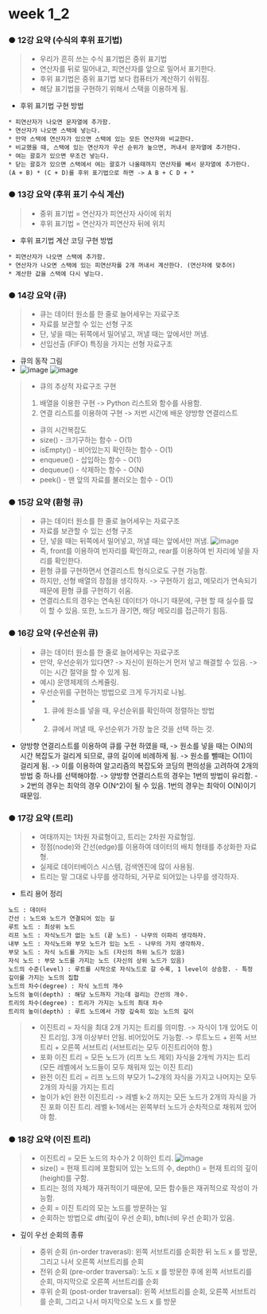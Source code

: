# week 1_2

### ● 12강 요약 (수식의 후위 표기법)
> * 우리가 흔히 쓰는 수식 표기법은 중위 표기법
> * 연산자를 뒤로 밀어내고, 피연산자를 앞으로 밀어서 표기한다.
> * 후위 표기법은 중위 표기법 보다 컴퓨터가 계산하기 쉬워짐.
> * 해당 표기법을 구현하기 위해서 스택을 이용하게 됨.
* 후위 표기법 구현 방법
```
* 피연산자가 나오면 문자열에 추가함.
* 연산자가 나오면 스택에 넣는다.
* 만약 스택에 연산자가 있으면 스택에 있는 모든 연산자와 비교한다.
* 비교했을 때, 스택에 있는 연산자가 우선 순위가 높으면, 꺼내서 문자열에 추가한다.
* 여는 괄호가 있으면 무조건 넣는다.
* 닫는 괄호가 있으면 스택에서 여는 괄호가 나올때까지 연산자를 빼서 문자열에 추가한다.
(A + B) * (C + D)를 후위 표기법으로 하면 -> A B + C D + *
```
### ● 13강 요약 (후위 표기 수식 계산)
> * 중위 표기법 = 연산자가 피연산자 사이에 위치
> * 후위 표기법 = 연산자가 피연산자 뒤에 위치
* 후위 표기법 계산 코딩 구현 방법
```
* 피연산자가 나오면 스택에 추가함.
* 연산자가 나오면 스택에 있는 피연산자를 2개 꺼내서 계산한다. (연산자에 맞추어)
* 계산한 값을 스택에 다시 넣는다.
```
### ● 14강 요약 (큐)
> * 큐는 데이터 원소를 한 줄로 늘어세우는 자료구조
> * 자료를 보관할 수 있는 선형 구조
> * 단, 넣을 때는 뒤쪽에서 밀어넣고, 꺼낼 때는 앞에서만 꺼냄.
> * 선입선출 (FIFO) 특징을 가지는 선형 자료구조
* 큐의 동작 그림
* ![image](https://user-images.githubusercontent.com/55529455/154265211-95ec3aef-f023-4e79-a4d7-35e6a910edb3.png) ![image](https://user-images.githubusercontent.com/55529455/154265270-55946252-fb53-4de4-a036-8135888638b7.png)
> * 큐의 추상적 자료구조 구현
> 1. 배열을 이용한 구현 -> Python 리스트와 함수를 사용함.
> 2. 연결 리스트를 이용하여 구현 -> 저번 시간에 배운 양방향 연결리스트
> * 큐의 시간복잡도
> * size() - 크기구하는 함수 - O(1)
> * isEmpty() - 비어있는지 확인하는 함수 - O(1)
> * enqueue() - 삽입하는 함수 - O(1)
> * dequeue() - 삭제하는 함수 - O(N)
> * peek() - 맨 앞의 자료를 불러오는 함수 - O(1)

### ● 15강 요약 (환형 큐)
> * 큐는 데이터 원소를 한 줄로 늘어세우는 자료구조
> * 자료를 보관할 수 있는 선형 구조
> * 단, 넣을 때는 뒤쪽에서 밀어넣고, 꺼낼 때는 앞에서만 꺼냄.
![image](https://user-images.githubusercontent.com/55529455/154473156-51d3b375-94b7-4d04-b471-e5e3ed55a374.png)
> * 즉, front를 이용하여 빈자리를 확인하고, rear를 이용하여 빈 자리에 넣을 자리를 확인한다.
> * 환형 큐를 구현하면서 연결리스트 형식으로도 구현 가능함.
> * 하지만, 선형 배열의 장점을 생각하자. -> 구현하기 쉽고, 메모리가 연속되기 때문에 환형 큐를 구현하기 쉬움.
> * 연결리스트의 경우는 연속된 데이터가 아니기 때문에, 구현 할 때 실수를 많이 할 수 있음. 또한, 노드가 끊기면, 해당 메모리를 접근하기 힘듬.

### ● 16강 요약 (우선순위 큐)
> * 큐는 데이터 원소를 한 줄로 늘어세우는 자료구조
> * 만약, 우선순위가 있다면? -> 자신이 원하는거 먼저 넣고 해결할 수 있음. -> 이는 시간 절약을 할 수 있게 됨.
> * 예시) 운영체제의 스케쥴링.
> * 우선순위를 구현하는 방법으로 크게 두가지로 나뉨.
> * 1. 큐에 원소를 넣을 때, 우선순위를 확인하여 정렬하는 방법
> * 2. 큐에서 꺼낼 때, 우선순위가 가장 높은 것을 선택 하는 것.
* 양방향 연결리스트를 이용하여 큐를 구현 하였을 때,
-> 원소를 넣을 때는 O(N)의 시간 복잡도가 걸리게 되므로, 큐의 길이에 비례하게 됨.
-> 원소를 뺄때는 O(1)이 걸리게 됨.
-> 이를 이용하여 알고리즘의 복잡도와 코딩의 편의성을 고려하여 2개의 방법 중 하나를 선택해야함.
-> 양방향 연결리스트의 경우는 1번의 방법이 유리함. -> 2번의 경우는 최악의 경우 O(N^2)이 될 수 있음. 1번의 경우는 최악이 O(N)이기 때문임.

### ● 17강 요약 (트리)
> * 여태까지는 1차원 자료형이고, 트리는 2차원 자료형임.
> * 정점(node)와 간선(edge)를 이용하여 데이터의 배치 형태를 추상화한 자료형.
> * 실제로 데이터베이스 시스템, 검색엔진에 많이 사용됨.
> * 트리는 말 그대로 나무를 생각하되, 거꾸로 되어있는 나무를 생각하자.
* 트리 용어 정리
```
노드 : 데이터
간선 : 노드와 노드가 연결되어 있는 길
루트 노드 : 최상위 노드
리프 노드 : 자식노드가 없는 노드 (끝 노드) - 나무의 이파리 생각하자.
내부 노드 : 자식노드와 부모 노드가 있는 노드 - 나무의 가지 생각하자.
부모 노드 : 자식 노드를 가지는 노드 (자신의 하위 노드가 있음)
자식 노드 : 부모 노드를 가지는 노드 (자신의 상위 노드가 있음)
노드의 수준(level) : 루트를 시작으로 자식노드로 갈 수록, 1 level이 상승함. - 특정 깊이를 가지는 노드의 집합
노드의 차수(degree) : 자식 노드의 개수
노드의 높이(depth) : 해당 노드까지 가는데 걸리는 간선의 개수.
트리의 차수(degree) : 트리가 가지는 노드의 최대 차수
트리의 높이(depth) : 루트 노드에서 가장 깊숙히 있는 노드의 깊이
```
> * 이진트리 = 자식을 최대 2개 가지는 트리를 의미함. -> 자식이 1개 있어도 이진 트리임. 3개 이상부터 안됨. 비어있어도 가능함.
> -> 루트노드 + 왼쪽 서브트리 + 오른쪽 서브트리 (서브트리는 모두 이진트리어야 함.)
> * 포화 이진 트리 = 모든 노드가 (리프 노드 제외) 자식을 2개씩 가지는 트리 (모든 레벨에서 노드들이 모두 채워져 있는 이진 트리)
> * 완전 이진 트리 = 리프 노드의 부모가 1~2개의 자식을 가지고 나머지는 모두 2개의 자식을 가지는 트리
> * 높이가 k인 완전 이진트리
> -> 레벨 k-2 까지는 모든 노드가 2개의 자식을 가진 포화 이진 트리. 레벨 k-1에서는 왼쪽부터 노드가 순차적으로 채워져 있어야 함.

### ● 18강 요약 (이진 트리)
> * 이진트리 = 모든 노드의 차수가 2 이하인 트리.
![image](https://user-images.githubusercontent.com/55529455/154479648-57a6bca1-ca3c-4636-b7a0-d2526347943c.png)
> * size() = 현재 트리에 포함되어 있는 노드의 수, depth() = 현재 트리의 깊이 (height)를 구함.
> * 트리는 정의 자체가 재귀적이기 때문에, 모든 함수들은 재귀적으로 작성이 가능함.
> * 순회 = 이진 트리의 모는 노드를 방문하는 일
> * 순회하는 방법으로 dft(깊이 우선 순회), bft(너비 우선 순회)가 있음.
* 깊이 우선 순회의 종류
> * 중위 순회 (in-order traverasl): 왼쪽 서브트리를 순회한 뒤 노드 x 를 방문, 그리고 나서 오른쪽 서브트리를 순회
> * 전위 순회 (pre-order traversal): 노드 x 를 방문한 후에 왼쪽 서브트리를 순회, 마지막으로 오른쪽 서브트리를 순회
> * 후위 순회 (post-order traversal): 왼쪽 서브트리를 순회, 오른쪽 서브트리를 순회, 그리고 나서 마지막으로 노드 x 를 방문
